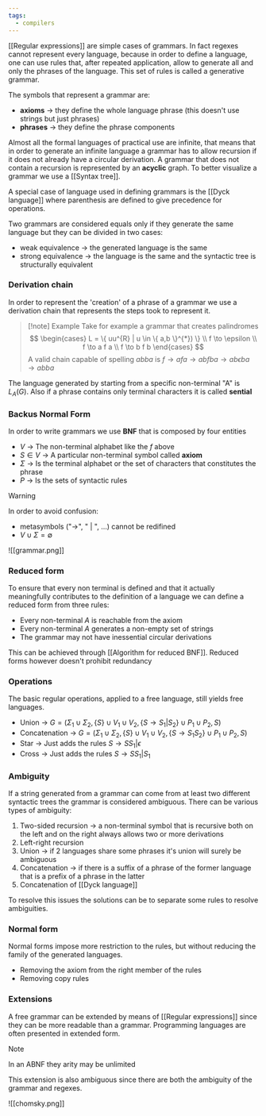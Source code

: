 ```yaml
---
tags:
  - compilers
---
```

[[Regular expressions]] are simple cases of grammars. In fact regexes cannot represent every language, because in order to define a language, one can use rules that, after repeated application, allow to generate all and only the phrases of the language. This set of rules is called a generative grammar. 

The symbols that represent a grammar are:
- **axioms** -> they define the whole language phrase (this doesn't use strings but just phrases)
- **phrases** -> they define the phrase components

Almost all the formal languages of practical use are infinite, that means that in order to generate an infinite language a grammar has to allow recursion if it does not already have a circular derivation.
A grammar that does not contain a recursion is represented by an **acyclic** graph. To better visualize a grammar we use a [[Syntax tree]].

A special case of language used in defining grammars is the [[Dyck language]] where parenthesis are defined to give precedence for operations. 

Two grammars are considered equals only if they generate the same language but they can be divided in two cases:
- weak equivalence -> the generated language is the same
- strong equivalence -> the language is the same and the syntactic tree is structurally equivalent
### Derivation chain
In order to represent the 'creation' of a phrase of a grammar we use a derivation chain that represents the steps took to represent it.

>[!note] Example
>Take for example a grammar that creates palindromes
>$$
\begin{cases}
L = \{ uu^{R} | u \in \{ a,b \}^{*}) \} \\
f \to \epsilon \\
f \to a f a \\
f \to b f b
\end{cases}
>$$
>A valid chain capable of spelling *abba* is $f \to a f a\to abfba \to a b \epsilon b a \to a b b a$

The language generated by starting from a specific non-terminal "A" is $L_{A}(G)$. Also if a phrase contains only terminal characters it is called **sential**
### Backus Normal Form

In order to write grammars we use **BNF** that is composed by four entities
- $V$ -> The non-terminal alphabet like the $f$ above
- $S \in V$ -> A particular non-terminal symbol called **axiom**
- $\Sigma$ -> Is the terminal alphabet or the set of characters that constitutes the phrase
- $P$ -> Is the sets of syntactic rules

>[!warning]
>In order to avoid confusion:
>- metasymbols ("$\to$", " | ", $\dots$) cannot be redifined
>- $V \cup \Sigma = \emptyset$

![[grammar.png]]

### Reduced form

To ensure that every non terminal is defined and that it actually meaningfully contributes to the definition of a language we can define a reduced form from three rules:
- Every non-terminal $A$ is reachable from the axiom
- Every non-terminal $A$ generates a non-empty set of strings
- The grammar may not have inessential circular derivations

This can be achieved through [[Algorithm for reduced BNF]]. Reduced forms however doesn't prohibit redundancy 
### Operations 

The basic regular operations, applied to a free language, still yields free languages.
- Union -> $G = (\Sigma_{1} \cup \Sigma_{2}, \{ S \}\cup V_{1}\cup V_{2}, \{ S \to S_{1} | S_{2} \} \cup P_{1}\cup P_{2}, S)$
- Concatenation -> $G = (\Sigma_{1} \cup \Sigma_{2}, \{ S \}\cup V_{1}\cup V_{2}, \{ S \to S_{1} S_{2} \} \cup P_{1}\cup P_{2}, S)$
- Star -> Just adds the rules $S\to S S_{1} | \epsilon$ 
- Cross -> Just adds the rules $S \to S S_{1}|S_{1}$
### Ambiguity

If a string generated from a grammar can come from at least two different syntactic trees the grammar is considered ambiguous. There can be various types of ambiguity:
1) Two-sided recursion -> a non-terminal symbol that is recursive both on the left and on the right always allows two or more derivations
2) Left-right recursion
3) Union -> if 2 languages share some phrases it's union will surely be ambiguous
4) Concatenation -> if there is a suffix of a phrase of the former language that is a prefix of a phrase in the latter
5) Concatenation of [[Dyck language]]

To resolve this issues the solutions can be to separate some rules to resolve ambiguities.
### Normal form

Normal forms impose more restriction to the rules, but without reducing the family of the generated languages.
- Removing the axiom from the right member of the rules
- Removing copy rules
### Extensions

A free grammar can be extended by means of [[Regular expressions]] since they can be more readable than a grammar. Programming languages are often presented in extended form.

>[!note]
>In an ABNF they arity may be unlimited

This extension is also ambiguous since there are both the ambiguity of the grammar and regexes.

![[chomsky.png]]


